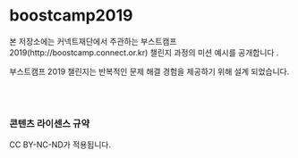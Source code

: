 # boostcamp2019

<p>본 저장소에는 커넥트재단에서 주관하는 부스트캠프 2019(http://boostcamp.connect.or.kr) 챌린지 과정의 미션 예시를 공개합니다 .</p>
<p>부스트캠프 2019 챌린지는 반복적인 문제 해결 경험을 제공하기 위해 설계 되었습니다. </p>
<br>
<br>
<h3>콘텐츠 라이센스 규약</h3>
<p> CC BY-NC-ND가 적용됩니다.</p>
